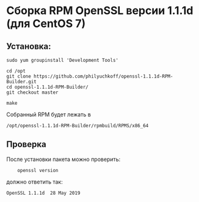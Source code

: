 # Сборка RPM OpenSSL версии 1.1.1d (для CentOS 7)


## Установка:

    sudo yum groupinstall 'Development Tools'

    cd /opt
    git clone https://github.com/philyuchkoff/openssl-1.1.1d-RPM-Builder.git
    cd openssl-1.1.1d-RPM-Builder/
    git checkout master

    make
    
Собранный RPM будет лежать в 

    /opt/openssl-1.1.1d-RPM-Builder/rpmbuild/RPMS/x86_64
    
## Проверка

После установки пакета можно проверить:

        openssl version
    
должно ответить так:

    OpenSSL 1.1.1d  28 May 2019
